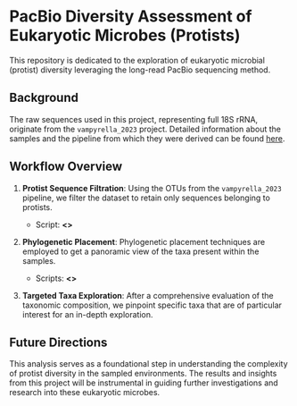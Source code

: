 # PacBio Diversity Assessment of Eukaryotic Microbes (Protists)

This repository is dedicated to the exploration of eukaryotic microbial (protist) diversity leveraging the long-read PacBio sequencing method.

## Background

The raw sequences used in this project, representing full 18S rRNA, originate from the `vampyrella_2023` project. Detailed information about the samples and the pipeline from which they were derived can be found [here](https://github.com/wRajter/vampyrella_2023).

## Workflow Overview

1. **Protist Sequence Filtration**: Using the OTUs from the `vampyrella_2023` pipeline, we filter the dataset to retain only sequences belonging to protists.
   - Script: **<<add the name of the script here>>**

2. **Phylogenetic Placement**: Phylogenetic placement techniques are employed to get a panoramic view of the taxa present within the samples.
   - Scripts: **<<add the name of the scripts here>>**

3. **Targeted Taxa Exploration**: After a comprehensive evaluation of the taxonomic composition, we pinpoint specific taxa that are of particular interest for an in-depth exploration.

## Future Directions

This analysis serves as a foundational step in understanding the complexity of protist diversity in the sampled environments. The results and insights from this project will be instrumental in guiding further investigations and research into these eukaryotic microbes.
